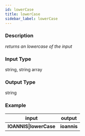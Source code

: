 ```yaml
---
id: lowerCase
title: lowerCase
sidebar_label: lowerCase
---
```


### Description

_returns an lowercase of the input_

### Input Type

string, string array

### Output Type

string

### Example

|         input          |   output    |
| :--------------------: | :---------: |
| __IOANNIS\|lowerCase__ | __ioannis__ |
